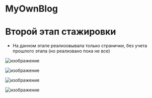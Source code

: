 # MyOwnBlog
# Второй этап стажировки
* На данном этапе реализовывала только странички, без учета прошлого этапа (но реализвано пока не все)


 ![изображение](https://github.com/mispansk/MyOwnBlog/assets/104310287/42b7a8ff-4414-46cd-a5d8-cef556eeb7c3)

![изображение](https://github.com/mispansk/MyOwnBlog/assets/104310287/dfee609c-8530-4663-ac5f-a6d1f35b179d)

![изображение](https://github.com/mispansk/MyOwnBlog/assets/104310287/07353e56-4dfa-4f15-9a9d-b0319b0a397a)

![изображение](https://github.com/mispansk/MyOwnBlog/assets/104310287/ddfefd5f-aded-4667-abc7-369b739e8210)


